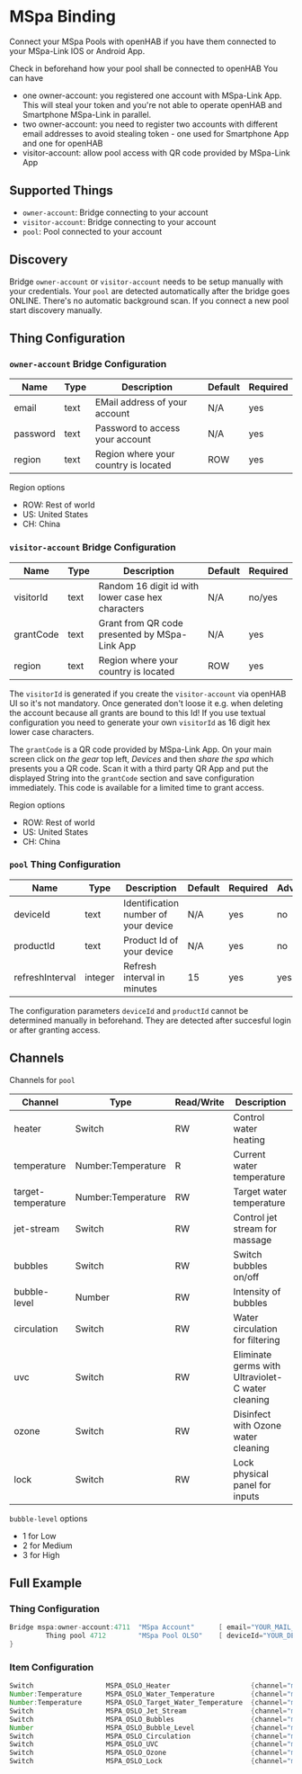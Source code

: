 # MSpa Binding

Connect your MSpa Pools with openHAB if you have them connected to your MSpa-Link IOS or Android App.

Check in beforehand how your pool shall be connected to openHAB
You can have 

- one owner-account: you registered one account with MSpa-Link App. This will steal your token and you're not able to operate openHAB and Smartphone MSpa-Link in parallel.
- two owner-account: you need to register two accounts with different email addresses to avoid stealing token - one used for Smartphone App and one for openHAB
- visitor-account: allow pool access with QR code provided by MSpa-Link App

## Supported Things

- `owner-account`: Bridge connecting to your account
- `visitor-account`: Bridge connecting to your account
- `pool`: Pool connected to your account

## Discovery

Bridge `owner-account` or `visitor-account` needs to be setup manually with your credentials.
Your `pool` are detected automatically after the bridge goes ONLINE.
There's no automatic background scan.
If you connect a new pool start discovery manually.


## Thing Configuration

### `owner-account` Bridge Configuration

| Name            | Type    | Description                           | Default | Required | 
|-----------------|---------|---------------------------------------|---------|----------|
| email           | text    | EMail address of your account         | N/A     | yes      |
| password        | text    | Password to access your account       | N/A     | yes      |
| region          | text    | Region where your country is located  | ROW     | yes      |

Region options

- ROW: Rest of world
- US: United States
- CH: China

### `visitor-account` Bridge Configuration

| Name              | Type    | Description                                         | Default | Required | 
|-------------------|---------|-----------------------------------------------------|---------|----------|
| visitorId         | text    | Random 16 digit id with lower case hex characters   | N/A     | no/yes   |
| grantCode         | text    | Grant from QR code presented by MSpa-Link App       | N/A     | yes      |
| region            | text    | Region where your country is located                | ROW     | yes      |

The `visitorId` is generated if you create the `visitor-account` via openHAB UI so it's not mandatory. 
Once generated don't loose it e.g. when deleting the account because all grants are bound to this Id!
If you use textual configuration you need to generate your own `visitorId` as 16 digit hex lower case characters.


The `grantCode` is a QR code provided by MSpa-Link App.
On your main screen click on _the gear_ top left, _Devices_ and then _share the spa_ which presents you a QR code.
Scan it with a third party QR App and put the displayed String into the `grantCode` section and save configuration immediately. 
This code is available for a limited time to grant access.

Region options

- ROW: Rest of world
- US: United States
- CH: China

### `pool` Thing Configuration

| Name              | Type      | Description                           | Default   | Required | Advanced   |
|-------------------|-----------|---------------------------------------|-----------|----------|------------|
| deviceId          | text      | Identification number of your device  | N/A       | yes      | no         |
| productId         | text      | Product Id of your device             | N/A       | yes      | no         |
| refreshInterval   | integer   | Refresh interval in minutes           | 15        | yes      | yes        |

The configuration parameters `deviceId` and `productId` cannot be determined manually in beforehand.
They are detected after succesful login or after granting access.

## Channels

Channels for `pool`

| Channel               | Type                  | Read/Write | Description                                          |
|-----------------------|-----------------------|------------|------------------------------------------------------|
| heater                | Switch                | RW         | Control water heating                                |
| temperature           | Number:Temperature    | R          | Current water temperature                            |
| target-temperature    | Number:Temperature    | RW         | Target water temperature                             |
| jet-stream            | Switch                | RW         | Control jet stream for massage                       |
| bubbles               | Switch                | RW         | Switch bubbles on/off                                |
| bubble-level          | Number                | RW         | Intensity of bubbles                                 |
| circulation           | Switch                | RW         | Water circulation for filtering                      |
| uvc                   | Switch                | RW         | Eliminate germs with Ultraviolet-C water cleaning    |
| ozone                 | Switch                | RW         | Disinfect with Ozone water cleaning                  |
| lock                  | Switch                | RW         | Lock physical panel for inputs                       |

`bubble-level` options

- 1 for Low
- 2 for Medium
- 3 for High

## Full Example

### Thing Configuration

```java
Bridge mspa:owner-account:4711  "MSpa Account"      [ email="YOUR_MAIL_ADDRESS",password="YOUR_PASSWORD", region="ROW"] {
         Thing pool 4712        "MSpa Pool OLSO"    [ deviceId="YOUR_DEVICE_ID", productId="YOUR_PRODUCT_ID"]
}
```

### Item Configuration

```java
Switch                  MSPA_OSLO_Heater                    {channel="mspa:pool:4711:4712:heater" }
Number:Temperature      MSPA_OSLO_Water_Temperature         {channel="mspa:pool:4711:4712:temperature" }
Number:Temperature      MSPA_OSLO_Target_Water_Temperature  {channel="mspa:pool:4711:4712:target-temperature" }
Switch                  MSPA_OSLO_Jet_Stream                {channel="mspa:pool:4711:4712:jet-stream" }
Switch                  MSPA_OSLO_Bubbles                   {channel="mspa:pool:4711:4712:bubbles" }
Number                  MSPA_OSLO_Bubble_Level              {channel="mspa:pool:4711:4712:bubble-level" }
Switch                  MSPA_OSLO_Circulation               {channel="mspa:pool:4711:4712:circulation" }
Switch                  MSPA_OSLO_UVC                       {channel="mspa:pool:4711:4712:uvc" }
Switch                  MSPA_OSLO_Ozone                     {channel="mspa:pool:4711:4712:ozone" }
Switch                  MSPA_OSLO_Lock                      {channel="mspa:pool:4711:4712:lock" }

```
